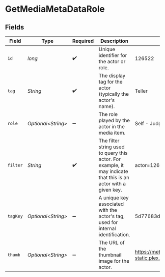 # GetMediaMetaDataRole


## Fields

| Field                                                                                                            | Type                                                                                                             | Required                                                                                                         | Description                                                                                                      | Example                                                                                                          |
| ---------------------------------------------------------------------------------------------------------------- | ---------------------------------------------------------------------------------------------------------------- | ---------------------------------------------------------------------------------------------------------------- | ---------------------------------------------------------------------------------------------------------------- | ---------------------------------------------------------------------------------------------------------------- |
| `id`                                                                                                             | *long*                                                                                                           | :heavy_check_mark:                                                                                               | Unique identifier for the actor or role.                                                                         | 126522                                                                                                           |
| `tag`                                                                                                            | *String*                                                                                                         | :heavy_check_mark:                                                                                               | The display tag for the actor (typically the actor's name).                                                      | Teller                                                                                                           |
| `role`                                                                                                           | *Optional\<String>*                                                                                              | :heavy_minus_sign:                                                                                               | The role played by the actor in the media item.                                                                  | Self - Judge                                                                                                     |
| `filter`                                                                                                         | *String*                                                                                                         | :heavy_check_mark:                                                                                               | The filter string used to query this actor. For example, it may indicate that this is an actor with a given key. | actor=126522                                                                                                     |
| `tagKey`                                                                                                         | *Optional\<String>*                                                                                              | :heavy_minus_sign:                                                                                               | A unique key associated with the actor's tag, used for internal identification.                                  | 5d77683d85719b001f3a535e                                                                                         |
| `thumb`                                                                                                          | *Optional\<String>*                                                                                              | :heavy_minus_sign:                                                                                               | The URL of the thumbnail image for the actor.                                                                    | https://metadata-static.plex.tv/7/people/708568fd018d7aa8b1032dcf867747e8.jpg                                    |